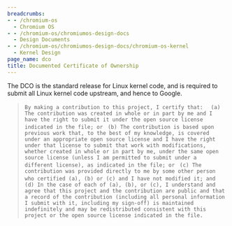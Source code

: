 ```yaml
---
breadcrumbs:
- - /chromium-os
  - Chromium OS
- - /chromium-os/chromiumos-design-docs
  - Design Documents
- - /chromium-os/chromiumos-design-docs/chromium-os-kernel
  - Kernel Design
page_name: dco
title: Documented Certificate of Ownership
---
```


The DCO is the standard release for Linux kernel code, and is required to submit
all Linux kernel code upstream, and hence to Google.

> `By making a contribution to this project, I certify that: `
> ` (a) The contribution was created in whole or in part by me and I have the
> right to submit it under the open source license indicated in the file; or`
> ` (b) The contribution is based upon previous work that, to the best of my
> knowledge, is covered under an appropriate open source license and I have the
> right under that license to submit that work with modifications, whether
> created in whole or in part by me, under the same open source license (unless
> I am permitted to submit under a different license), as indicated in the file;
> or`
> ` (c) The contribution was provided directly to me by some other person who
> certified (a), (b) or (c) and I have not modified it; and`
> ` (d) In the case of each of (a), (b), or (c), I understand and agree that
> this project and the contribution are public and that a record of the
> contribution (including all personal information I submit with it, including
> my sign-off) is maintained indefinitely and may be redistributed consistent
> with this project or the open source license indicated in the file.`